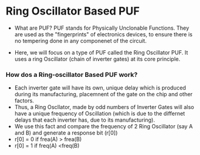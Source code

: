 # Ring Oscillator Based PUF

- What are PUF?
PUF stands for Physically Unclonable Functions. They are used as the "fingerprints" of electronics devices, to ensure there is no tempering done in any componenet of the circuit.

- Here, we will focus on a type of PUF called the Ring Oscillator PUF. It uses a ring Oscillator (chain of inverter gates) at its core principle.

### How dos a Ring-oscillator Based PUF work?
- Each inverter gate will have its own, unique delay which is produced during its manufacturing, placemnent of the gate on the chip and other factors.
- Thus, a Ring Oscllator, made by odd numbers of Inverter Gates will also have a unique frequency of Oscillation (which is due to the differnet delays that each inverter has, due to its manufacturing).
- We use this fact and compare the frequency of 2 Ring Oscillator (say A and B) and generate a response bit (r[0])
- r[0] = 0 if frea(A) > frea(B)
- r[0] = 1 if freq(A) <freq(B)
